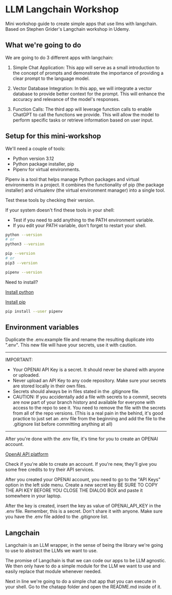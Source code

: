 # LLM Langchain Workshop

Mini workshop guide to create simple apps that use llms with langchain. Based on Stephen Grider's Langchain workshop in Udemy.

## What we're going to do

We are going to do 3 different apps with langchain:

1. Simple Chat Application: This app will serve as a small introduction to the concept of prompts and demonstrate the importance of providing a clear prompt to the language model.

2. Vector Database Integration: In this app, we will integrate a vector database to provide better context for the prompt. This will enhance the accuracy and relevance of the model's responses.

3. Function Calls: The third app will leverage function calls to enable ChatGPT to call the functions we provide. This will allow the model to perform specific tasks or retrieve information based on user input.

## Setup for this mini-workshop

We'll need a couple of tools:

- Python version 3.12
- Python package installer, pip
- Pipenv for virtual environments.
  
Pipenv is a tool that helps manage Python packages and virtual environments in a project. It combines the functionality of pip (the package installer) and virtualenv (the virtual environment manager) into a single tool.

Test these tools by checking their version.

If your system doesn't find these tools in your shell:

- Test if you need to add anything to the PATH environment variable.
- If you edit your PATH variable, don't forget to restart your shell.

```sh
python --version
# or
python3 --version

pip --version
# or
pip3 --version

pipenv --version

```

Need to install?

[Install python](https://www.python.org/downloads/)

[Install pip](https://pip.pypa.io/en/stable/installation/)

```sh
pip install --user pipenv
```

## Environment variables

Duplicate the .env.example file and rename the resulting duplicate into ".env".
This new file will have your secrets, use it with caution.

---

IMPORTANT:

- Your OPENAI API Key is a secret. It should never be shared with anyone or uploaded.
- Never upload an API Key to any code repository. Make sure your secrets are stored locally in their own files.
- Secrets should always be in files stated in the .gitignore file.
- CAUTION: If you accidentally add a file with secrets to a commit, secrets are now part of your branch history and available for everyone with access to the repo to see it. You need to remove the file with the secrets from all of the repo versions. (This is a real pain in the behind, it's good practice to just set an .env file from the beginning and add the file to the .gitignore list before committing anything at all)
  
---

After you're done with the .env file, it's time for you to create an OPENAI account.

[OpenAI API platform](https://platform.openai.com/apps)

Check if you're able to create an account. If you're new, they'll give you some free credits to try their API services.

After you created your OPENAI account, you need to go to the "API Keys" option in the left side menu. Create a new secret key BE SURE TO COPY THE API KEY BEFORE YOU CLOSE THE DIALOG BOX and paste it somewhere in your laptop.

After the key is created, insert the key as value of OPENAI_API_KEY in the .env file. Remember, this is a secret. Don't share it with anyone. Make sure you have the .env file added to the .gitignore list.

## Langchain

Langchain is an LLM wrapper, in the sense of being the library we're going to use to abstract the LLMs we want to use.

The promise of Langchain is that we can code our apps to be LLM agnostic.
We then only have to do a simple module for the LLM we want to use and easily replace that module whenever needed.

Next in line we're going to do a simple chat app that you can execute in your shell. Go to the chatapp folder and open the README.md inside of it.
